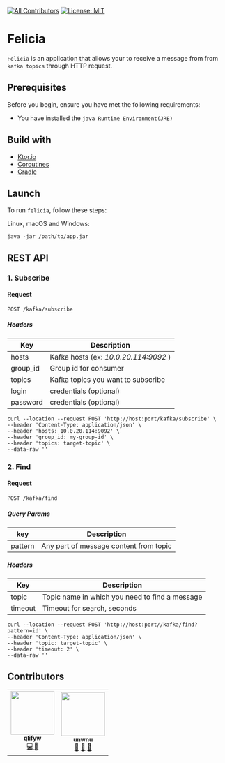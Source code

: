 [![All Contributors](https://img.shields.io/badge/all_contributors-2-orange.svg?style=flat-square)](#Contributors) 
[![License: MIT](https://img.shields.io/badge/License-MIT-blue.svg)](/LICENSE)
# Felicia

`Felicia` is an application that allows your to receive a message from from `kafka topics` through HTTP request.

## Prerequisites

Before you begin, ensure you have met the following requirements:
* You have installed the `java Runtime Environment(JRE)`

## Build with 
* [Ktor.io](https://ktor.io/ "Ktor.io")
* [Coroutines](https://kotlinlang.org/docs/reference/coroutines-overview.html "Coroutines")
* [Gradle](https://gradle.org/ "Gradle")

## Launch

To run `felicia`, follow these steps:

Linux, macOS and Windows:
```
java -jar /path/to/app.jar
```
## REST API

### 1. Subscribe

#### Request

`POST /kafka/subscribe`

#####  Headers

| Key | Description | 
| --- | --- |
| hosts | Kafka hosts (ex:  <i>10.0.20.114:9092</i> ) 
| group_id | Group id for consumer 
| topics | Kafka topics you want to subscribe | 
| login | credentials (optional) | 
| password | credentials (optional) | 


```curl
curl --location --request POST 'http://host:port/kafka/subscribe' \
--header 'Content-Type: application/json' \
--header 'hosts: 10.0.20.114:9092' \
--header 'group_id: my-group-id' \
--header 'topics: target-topic' \
--data-raw ''
```

### 2. Find

#### Request

`POST /kafka/find`

#####  Query Params

| key | Description |
| --- | --- |
| pattern | Any part of message content from topic |

#####  Headers

| Key | Description |
| --- | --- |
| topic | Topic name in which you need to find a message |
| timeout | Timeout for search, seconds |

```curl
curl --location --request POST 'http://host:port//kafka/find?pattern=id' \
--header 'Content-Type: application/json' \
--header 'topic: target-topic' \
--header 'timeout: 2' \
--data-raw ''
```

## Contributors

<table>
  <tr>
    <td align="center"><a href="https://github.com/Qlifyw"><img src="https://avatars0.githubusercontent.com/u/22730194?s=460&u=f44ef45a95e557c3c8bede335873860096181ca1&v=4" width="100px;" alt=""/><br /><sub><b>qlifyw</b></sub></a><br /><a href="#" title="Code">💻</a><a href="#" title="Maintenance">🚧</a></td>
    <td align="center"><a href="https://github.com/unwnu"><img src="https://avatars0.githubusercontent.com/u/52795077?s=400&u=c952b778f671b0e116be426d6c3e54a21d2955b6&v=4" width="100px;" alt=""/><br /><sub><b>unwnu</b></sub></a><br /><a href="#" title="Documentation">📖</a> <a href="#" title="Ideas, Planning, & Feedback">🤔</a> <a href="#" title="Testing">🔧</a></td>
  </tr>
</table>

